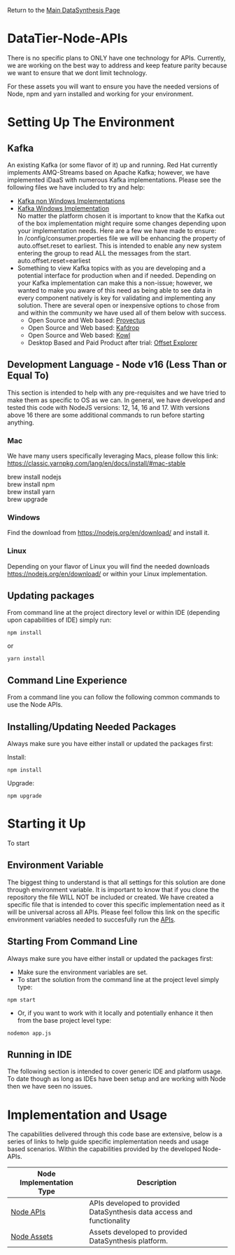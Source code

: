 Return to the <a href="https://github.com/Project-Herophilus/DataSynthesis" target="_blank">Main DataSynthesis Page</a>

# DataTier-Node-APIs

There is no specific plans to ONLY have one technology for APIs. Currently, we are working on 
the best way to address and keep feature parity because we want to ensure that we dont limit 
technology. 

For these assets you will want to ensure you have the needed versions of Node, npm and yarn installed and working for 
your environment.

# Setting Up The Environment

## Kafka
An existing Kafka (or some flavor of it) up and running. Red Hat currently implements AMQ-Streams based on Apache 
Kafka; however, we have implemented iDaaS with numerous Kafka implementations. Please see the following files 
we have included to try and help: <br/>
*  [Kafka non Windows Implementations](https://github.com/Project-Herophilus/Project-Herophilus-Assets/blob/main/Kafka.md)<br/>
*  [Kafka Windows Implementation](https://github.com/Project-Herophilus/Project-Herophilus-Assets/blob/main/KafkaWindows.md) <br/>
No matter the platform chosen it is important to know that the Kafka out of the box implementation might require some changes depending
upon your implementation needs. Here are a few we have made to ensure: <br/>
In <kafka>/config/consumer.properties file we will be enhancing the property of auto.offset.reset to earliest. This is intended to enable any new
system entering the group to read ALL the messages from the start. <br/>
auto.offset.reset=earliest <br/>
* Something to view Kafka topics with as you are developing and a potential interface for production when and if needed.
  Depending on your Kafka implementation can make this a non-issue; however, we wanted to make you aware of this need
  as being able to see data in every component natively is key for validating and implementing any solution. There are
  several open or inexpensive options to chose from and within the community we have used all of them below with success.
    - Open Source and Web based: [Provectus](https://github.com/provectus/kafka-ui)
    - Open Source and Web based: [Kafdrop](https://github.com/obsidiandynamics/kafdrop)
    - Open Source and Web based: [Kowl](https://github.com/redpanda-data/kowl)
    - Desktop Based and Paid Product after trial: [Offset Explorer](https://www.kafkatool.com/)

## Development Language - Node v16 (Less Than or Equal To)
This section is intended to help with any pre-requisites and we have tried to make them as
specific to OS as we can. In general, we have developed and tested this code with NodeJS versions: 12, 14, 16 and 17.
With versions above 16 there are some additional commands to run before starting anything.

### Mac
We have many users specifically leveraging Macs, please follow this link:
https://classic.yarnpkg.com/lang/en/docs/install/#mac-stable

brew install nodejs <br/>
brew install npm <br/>
brew install yarn <br/>
brew upgrade <package> <br/>

### Windows
Find the download from https://nodejs.org/en/download/ and install it.

### Linux
Depending on your flavor of Linux you will find the needed downloads
https://nodejs.org/en/download/ or within your Linux implementation.

## Updating packages
From command line at the project directory level or within IDE (depending upon capabilities of IDE) simply run:
```
npm install
```
or
```
yarn install
```

## Command Line Experience
From a command line you can follow the following common commands to use the Node APIs. 

## Installing/Updating Needed Packages
Always make sure you have either install or updated the packages first:

Install:

```
npm install
```

Upgrade:

```
npm upgrade
```

# Starting it Up
To start 

## Environment Variable
The biggest thing to understand is that all settings for this solution are done through environment variable. 
It is important to know that if you clone the repository the file  WILL NOT be included or created. We have
created a specific file that is intended to cover this specific implementation need as it will be universal
across all APIs. Please feel follow this link on the specific environment variables needed to succesfully
run the [APIs](../EnvironmentSetup.md).
  
## Starting From Command Line
Always make sure you have either install or updated the packages first:
- Make sure the environment variables are set. 
- To start the solution from the command line at the project level simply type:
```
npm start 
```
- Or, if you want to work with it locally and potentially enhance it then from the base project level type:
```
nodemon app.js
```

## Running in IDE
The following section is intended to cover generic IDE and platform usage. To date though as long as IDEs have been 
setup and are working with Node then we have seen no issues. 

# Implementation and Usage
The capabilities delivered through this code base are extensive, below is a series of links to help guide specific 
implementation needs and usage based scenarios. Within the capabilities provided by the developed Node-APIs.

| Node Implementation Type               | Description                                                            |
|----------------------------------------|------------------------------------------------------------------------| 
| [Node APIs](../Usage-Node-APIs.md)     | APIs developed to provided DataSynthesis data access and functionality |
| [Node Assets](../Usage-Node-Assets.md) | Assets developed to provided DataSynthesis platform.                   |



